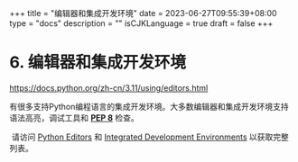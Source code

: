 +++
title = "编辑器和集成开发环境"
date = 2023-06-27T09:55:39+08:00
type = "docs"
description = ""
isCJKLanguage = true
draft = false
+++

# 6. 编辑器和集成开发环境

https://docs.python.org/zh-cn/3.11/using/editors.html

​	有很多支持Python编程语言的集成开发环境。大多数编辑器和集成开发环境支持语法高亮，调试工具和 [**PEP 8**](https://peps.python.org/pep-0008/) 检查。

​	请访问 [Python Editors](https://wiki.python.org/moin/PythonEditors) 和 [Integrated Development Environments](https://wiki.python.org/moin/IntegratedDevelopmentEnvironments) 以获取完整列表。